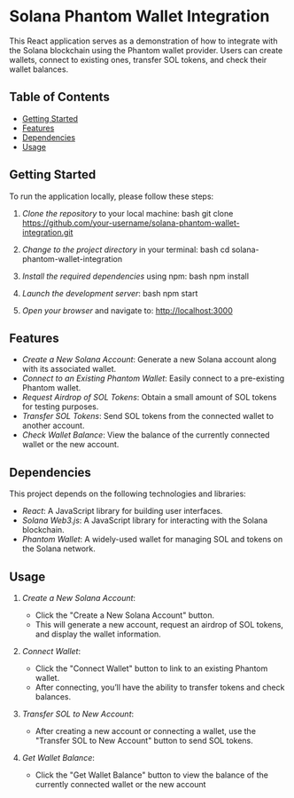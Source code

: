 

# Solana Phantom Wallet Integration

This React application serves as a demonstration of how to integrate with the Solana blockchain using the Phantom wallet provider. Users can create wallets, connect to existing ones, transfer SOL tokens, and check their wallet balances.

## Table of Contents
- [Getting Started](#getting-started)
- [Features](#features)
- [Dependencies](#dependencies)
- [Usage](#usage)


## Getting Started

To run the application locally, please follow these steps:

1. *Clone the repository* to your local machine:
   bash
   git clone https://github.com/your-username/solana-phantom-wallet-integration.git
   

2. *Change to the project directory* in your terminal:
   bash
   cd solana-phantom-wallet-integration
   

3. *Install the required dependencies* using npm:
   bash
   npm install
   

4. *Launch the development server*:
   bash
   npm start
   

5. *Open your browser* and navigate to: [http://localhost:3000](http://localhost:3000)

## Features

- *Create a New Solana Account*: Generate a new Solana account along with its associated wallet.
- *Connect to an Existing Phantom Wallet*: Easily connect to a pre-existing Phantom wallet.
- *Request Airdrop of SOL Tokens*: Obtain a small amount of SOL tokens for testing purposes.
- *Transfer SOL Tokens*: Send SOL tokens from the connected wallet to another account.
- *Check Wallet Balance*: View the balance of the currently connected wallet or the new account.

## Dependencies

This project depends on the following technologies and libraries:

- *React*: A JavaScript library for building user interfaces.
- *Solana Web3.js*: A JavaScript library for interacting with the Solana blockchain.
- *Phantom Wallet*: A widely-used wallet for managing SOL and tokens on the Solana network.

## Usage

1. *Create a New Solana Account*:
   - Click the "Create a New Solana Account" button.
   - This will generate a new account, request an airdrop of SOL tokens, and display the wallet information.

2. *Connect Wallet*:
   - Click the "Connect Wallet" button to link to an existing Phantom wallet.
   - After connecting, you’ll have the ability to transfer tokens and check balances.

3. *Transfer SOL to New Account*:
   - After creating a new account or connecting a wallet, use the "Transfer SOL to New Account" button to send SOL tokens.

4. *Get Wallet Balance*:
   - Click the "Get Wallet Balance" button to view the balance of the currently connected wallet or the new account
